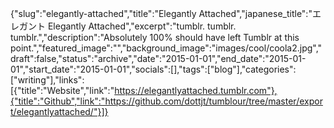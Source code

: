 {"slug":"elegantly-attached","title":"Elegantly Attached","japanese_title":"エレガント Elegantly Attached","excerpt":"tumblr. tumblr. tumblr.","description":"Absolutely 100% should have left Tumblr at this point.","featured_image":"","background_image":"images/cool/coola2.jpg","draft":false,"status":"archive","date":"2015-01-01","end_date":"2015-01-01","start_date":"2015-01-01","socials":[],"tags":["blog"],"categories":["writing"],"links":[{"title":"Website","link":"https://elegantlyattached.tumblr.com"},{"title":"Github","link":"https://github.com/dottjt/tumblour/tree/master/export/elegantlyattached/"}]}